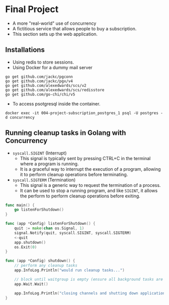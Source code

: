 # Final Project

- A more "real-world" use of concurrency
- A fictitious service that allows people to buy a subscription.
- This section sets up the web application.

## Installations

- Using redis to store sessions.
- Using Docker for a dummy mail server

```
go get github.com/jackc/pgconn
go get github.com/jackc/pgx/v4
go get github.com/alexedwards/scs/v2
go get github.com/alexedwards/scs/redisstore
go get github.com/go-chi/chi/v5
```

- To access psotgresql inside the container.

```
docker exec -it 004-project-subscription_postgres_1 psql -U postgres -d concurrency
```

## Running cleanup tasks in Golang with Concurrency

- `syscall.SIGINT` (Interrupt)
    - This signal is typically sent by pressing CTRL+C in the terminal where a program is running.
    - It is a graceful way to interrupt the execution of a program, allowing it to perform cleanup operations before terminating.
- `syscall.SIGTERM` (Termination)
    - This signal is a generic way to request the termination of a process.
    - It can be used to stop a running program, and like `SIGINT`, it allows the perform to perform cleanup operations before exiting.

```go
func main() {
    go listenForShutdown()
}

func (app *Config) listenForShutdown() {
	quit := make(chan os.Signal, 1)
	signal.Notify(quit, syscall.SIGINT, syscall.SIGTERM)
	<-quit
	app.shutdown()
	os.Exit(0)
}

func (app *Config) shutdown() {
	// perform any cleanup tasks
	app.InfoLog.Println("would run cleanup tasks...")

	// block until waitgroup is empty (ensure all background tasks are completed)
	app.Wait.Wait()

	app.InfoLog.Println("closing channels and shutting down application...")
}

```